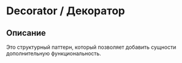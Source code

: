 # Decorator / Декоратор


## Описание
Это структурный паттерн, который позволяет добавить сущности дополнительную функциональность.
